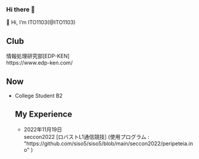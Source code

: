 ### Hi there 👋

<!--
**ITO1103/ITO1103** is a ✨ _special_ ✨ repository because its `README.md` (this file) appears on your GitHub profile.

Here are some ideas to get you started:

- 🔭 I’m currently working on ...
- 🌱 I’m currently learning ...
- 👯 I’m looking to collaborate on ...
- 🤔 I’m looking for help with ...
- 💬 Ask me about ...
- 📫 How to reach me: ...
- 😄 Pronouns: ...
- ⚡ Fun fact: ...
-->
👋 Hi, I’m ITO1103(@ITO1103)

<h2>Club</h2>
情報処理研究部[EDP-KEN]<br>
https://www.edp-ken.com/

<h2>Now</h2>
<ul>
    <li>College Student B2</li>


<h2>My Experience</h2>
<ul>
    <li>2022年11月19日</li>
    seccon2022 [ロバストL1通信競技]
    (使用プログラム : "https://github.com/siso5/siso5/blob/main/seccon2022/peripeteia.ino" )
</ul>